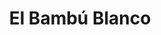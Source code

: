 ---
title: "El Bambú Blanco"
url: /ciudad-autonoma-de-buenos-aires/el-bambu-blanco/
shop: Wäscherei
---